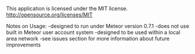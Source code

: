 This application is licensed under the MIT license.
http://opensource.org/licenses/MIT

Notes on Usage:
-designed to run under Meteor version 0.7.1
-does not use built in Meteor user account system
-designed to be used within a local area network
-see issues section for more information about future improvements
